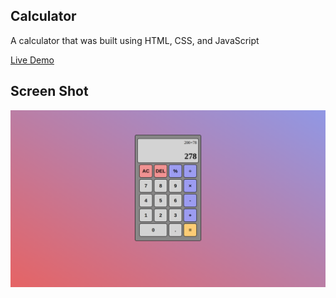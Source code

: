 ## Calculator

A calculator that was built using HTML, CSS, and JavaScript

[Live Demo](https://MasonTS07.github.io/calculator/)

## Screen Shot

![](images/CalculatorSS.png)


